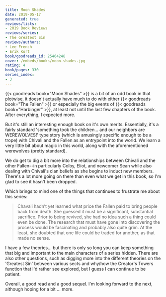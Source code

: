 ```yaml
---
title: Moon Shades
date: 2019-05-17
generated: true
reviews/lists:
- 2019 Book Reviews
reviews/series:
- The Greatest Sin
reviews/authors:
- Lee French
- Erik Kort
book/goodreads_id: 25464248
cover: /embeds/books/moon-shades.jpg
rating: 4
book/pages: 330
series_index:
- 3
---
```

{{< goodreads book="Moon Shades" >}} is a bit of an odd book in that plotwise, it doesn't actually have much to do with either {{< goodreads book="The Fallen" >}} or especially the big events of {{< goodreads book="Harbinger" >}}, at least not until the last few chapters of the book. After everything, I expected more.  

But it's still an interesting enough book on it's own merits. Essentially, it's a fairly standard 'something took the children... and our neighbors are WEREWOLVES!' type story (which is amusingly specific enough to be a trope) with Chivali and the Fallen as an entrypoint into the world. We learn a very little bit about magic in this world, along with the aforementioned werewolves (pretty standard).  

<!--more-->

We do get to dig a bit more into the relationships between Chivali and the other Fallen--in particularly Colby, Eliot, and newcomer Sean while also dealing with Chivali's clan beliefs as she begins to induct new members. There's a lot more going on there than even what we get in this book, so I'm glad to see it hasn't been dropped.  

Which brings to mind one of the things that continues to frustrate me about this series:  

> Chavali hadn’t yet learned what price the Fallen paid to bring people back from death. She guessed it must be a significant, substantial sacrifice. Prior to being revived, she had no idea such a thing could even be done. The research that must have gone into discovering the process would be fascinating and probably also quite grim. At the least, she doubted that one life could be traded for another, as that made no sense.  

I have a few theories... but there is only so long you can keep something that big and important to the main characters of a series hidden. There are also other questions, such as digging more into the different theories on the 'Greatest Sin' between various sects and why/how the Creator's Towers function that I'd rather see explored, but I guess I can continue to be patient.  

Overall, a good read and a good sequel. I'm looking forward to the next, although hoping for a bit ... more.